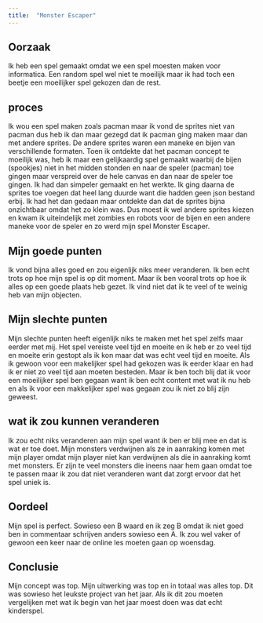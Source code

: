 ```yaml
---
title:  "Monster Escaper"
---
```


<!--waarom ik mijn laatste project van dit jaar heb gemaakt-->
## Oorzaak

Ik heb een spel gemaakt omdat we een spel moesten maken voor informatica. Een random spel wel niet te moeilijk maar ik had toch een beetje een moeilijker spel gekozen dan de rest. 

<!--wat ik allemaal heb beleeft om tot het eind product te komen-->
## proces 

Ik wou een spel maken zoals pacman maar ik vond de sprites niet van pacman dus heb ik dan maar gezegd dat ik pacman ging maken maar dan met andere sprites. De andere sprites waren een maneke en bijen van verschillende formaten. Toen ik ontdekte dat het pacman concept te moeilijk was, heb ik maar een gelijkaardig spel gemaakt waarbij de bijen (spookjes) niet in het midden stonden en naar de speler (pacman) toe gingen maar verspreid over de hele canvas en dan naar de speler toe gingen. Ik had dan simpeler gemaakt en het werkte. Ik ging daarna de sprites toe voegen dat heel lang duurde want die hadden geen json bestand erbij. Ik had het dan gedaan maar ontdekte dan dat de sprites bijna onzichtbaar omdat het zo klein was. Dus moest ik wel andere sprites kiezen en kwam ik uiteindelijk met zombies en robots voor de bijen en een andere maneke voor de speler en zo werd mijn spel Monster Escaper.

<!--wat ik goed heb gedaan bij dit project-->
## Mijn goede punten

Ik vond bijna alles goed en zou eigenlijk niks meer veranderen. Ik ben echt trots op hoe mijn spel is op dit moment. Maar ik ben vooral trots op hoe ik alles op een goede plaats heb gezet. Ik vind niet dat ik te veel of te weinig heb van mijn objecten.

<!--wat ik minder goed heb gedaan bij dit project-->
## Mijn slechte punten

Mijn slechte punten heeft eigenlijk niks te maken met het spel zelfs maar eerder met mij. Het spel vereiste veel tijd en moeite en ik heb er zo veel tijd en moeite erin gestopt als ik kon maar dat was echt veel tijd en moeite. Als ik gewoon voor een makelijker spel had gekozen was ik eerder klaar en had ik er niet zo veel tijd aan moeten besteden. Maar ik ben toch blij dat ik voor een moeilijker spel ben gegaan want ik ben echt content met wat ik nu heb en als ik voor een makkelijker spel was gegaan zou ik niet zo blij zijn geweest.

<!--wat ik zou kunnen veranderen-->
## wat ik zou kunnen veranderen

Ik zou echt niks veranderen aan mijn spel want ik ben er blij mee en dat is wat er toe doet. Mijn monsters verdwijnen als ze in aanraking komen met mijn player omdat mijn player niet kan verdwijnen als die in aanraking komt met monsters. Er zijn te veel monsters die ineens naar hem gaan omdat toe te passen maar ik zou dat niet veranderen want dat zorgt ervoor dat het spel uniek is.

<!--wat ik zelf vond van hoe ik werkte-->
## Oordeel

Mijn spel is perfect. Sowieso een B waard en ik zeg B omdat ik niet goed ben in commentaar schrijven anders sowieso een A. Ik zou wel vaker of gewoon een keer naar de online les moeten gaan op woensdag.

<!--wat ik eigenlijk vond van dit project-->
## Conclusie

Mijn concept was top. Mijn uitwerking was top en in totaal was alles top. Dit was sowieso het leukste project van het jaar. Als ik dit zou moeten vergelijken met wat ik begin van het jaar moest doen was dat echt kinderspel.


<!--externe lib bestanden-->
<script src="https://cdn.jsdelivr.net/npm/p5@1.2.0/lib/p5.js"></script>
<script src="/javascript/lib/p5.play.js"></script>

<!--lib bestanden-->
<script src="/javascript/lib/Game.js"></script>
<script src="/javascript/lib/GameCanvas.js"></script>
<script src="/javascript/lib/GameObject.js"></script>

<!--game objecten-->
<script src="/javascript/classes/GameObject/Monster.js"></script>
<script src="/javascript/classes/GameObject/Robot.js"></script>
<script src="/javascript/classes/GameObject/Zombie.js"></script>
<script src="/javascript/classes/GameObject/Tile.js"></script>
<script src="/javascript/classes/GameObject/Gold.js"></script>
<script src="/javascript/classes/GameObject/Player.js"></script>



<!--game class-->
<script src="/javascript/classes/MonsterEscaper.js"></script>

<!--p5 sketch-->
<script src="/javascript/sketch.js"></script>
